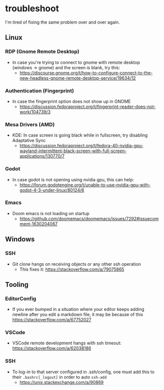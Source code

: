 # troubleshoot
I'm tired of fixing the same problem over and over again. 

## Linux 

### RDP (Gnome Remote Desktop)

- In case you're trying to connect to gnome with remote desktop (windows -> gnome) and the screen is blank, try this:
  - https://discourse.gnome.org/t/how-to-configure-connect-to-the-new-headless-gnome-remote-desktop-service/19634/12

### Authentication (Fingerprint)

- In case the fingerprint option does not show up in GNOME
  - https://discussion.fedoraproject.org/t/fingerprint-reader-does-not-work/104739/3

### Mesa Drivers (AMD)  
- KDE: In case screen is going black while in fullscreen, try disabling Adaptative Sync
  - https://discussion.fedoraproject.org/t/fedora-40-nvidia-gpu-wayland-intermittent-black-screen-with-full-screen-applications/130770/7

### Godot

- In case godot is not opening using nvidia gpu, this can help:
  - https://forum.godotengine.org/t/unable-to-use-nvidia-gpu-with-godot-4-3-under-linux/80124/6
 
### Emacs

- Doom emacs is not loading on startup
  - https://github.com/doomemacs/doomemacs/issues/7292#issuecomment-1630204067

## Windows

### SSH
- Git clone hangs on receiving objects or any other ssh operation
  - This fixes it: https://stackoverflow.com/a/79075865
 
## Tooling

### EditorConfig
- If you ever bumped in a situation where your editor keeps adding newline after you edit a markdown file, it may be because of this https://stackoverflow.com/a/67752027

### VSCode
- VSCode remote development hangs with ssh timeout: https://stackoverflow.com/a/62038186

### SSH
- To log-in to that server configured in .ssh/config, one must add this to their `.bashrc[_logout]` in order to auto `ssh-add`
  - https://unix.stackexchange.com/a/90869
